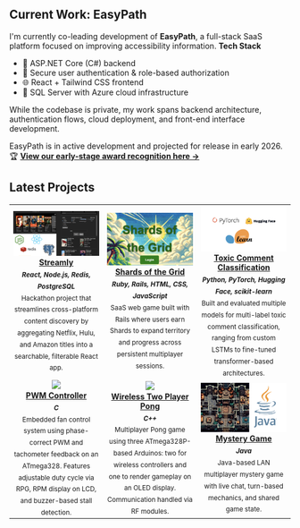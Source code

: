 ## Current Work: EasyPath
I'm currently co-leading development of **EasyPath**, a full-stack SaaS platform focused on improving accessibility information.
**Tech Stack** 
- 🔧 ASP.NET Core (C#) backend
- 🔐 Secure user authentication & role-based authorization
- 🌐 React + Tailwind CSS frontend
- 🧮 SQL Server with Azure cloud infrastructure

While the codebase is private, my work spans backend architecture, authentication flows, cloud deployment, and front-end interface development.

EasyPath is in active development and projected for release in early 2026.  
🏆 [**View our early-stage award recognition here →**](https://engineering.uiowa.edu/news-all/2024/11/iowa-engineers-win-39500-iowa-innovation-challenge)

## Latest Projects

<table>
<tr>
<td align="center" width="33.3%">
  <a href="https://github.com/EvinB/streamly">
    <img src="https://github.com/EvinB/EvinB/blob/main/Streamly.png" width="100%" />
    <br />
    <strong>Streamly</strong>
  </a>
  <br/>
  <sub><strong><i>React, Node.js, Redis, PostgreSQL</i></strong></sub><br/>
  <sub>Hackathon project that streamlines cross-platform content discovery by aggregating Netflix, Hulu, and Amazon titles into a searchable, filterable React app.</sub>
</td>
<td align="center" width="33.3%">
  <a href="https://github.com/EvinB/projectdirectory-selt_2024_team_008">
    <img src="https://github.com/EvinB/EvinB/blob/main/shardsOfTheGrid.png" width="100%" />
    <br />
    <strong>Shards of the Grid</strong>
  </a>
  <br/>
  <sub><strong><i>Ruby, Rails, HTML, CSS, JavaScript</i></strong></sub><br/>
  <sub>SaaS web game built with Rails where users earn Shards to expand territory and progress across persistent multiplayer sessions.</sub>
</td>
</td>
<td align="center" width="33.3%">
  <a href="https://github.com/EvinB/ToxicCommentClassification">
    <img src="https://github.com/EvinB/EvinB/blob/main/llmproj.png" width="100%" />
    <br />
    <strong>Toxic Comment Classification</strong>
  </a>
  <br/>
  <sub><strong><i>Python, PyTorch, Hugging Face, scikit-learn </i></strong></sub><br/>
  <sub>Built and evaluated multiple models for multi-label toxic comment classification, ranging from custom LSTMs to fine-tuned transformer-based architectures. </sub>
</td>
</tr>

<tr>
  <td align="center" width="33.3%">
    <a href="https://github.com/EvinB/FanController">
      <img src="https://github.com/EvinB/EvinB/blob/main/FanController.png" width="100%" />
      <br />
      <strong>PWM Controller</strong>
    </a>
    <br/>
    <sub><strong><i>C </i></strong></sub><br/>
    <sub>Embedded fan control system using phase-correct PWM and tachometer feedback on an ATmega328. Features adjustable duty cycle via RPG, RPM display on LCD, and buzzer-based stall detection.</sub>
  </td>
  
  <td align="center" width="33.3%">
  <a href="https://github.com/EvinB/WirelessPong">
    <img src="https://github.com/EvinB/EvinB/blob/main/wirelessPong.png" width="100%" />
    <br />
    <strong>Wireless Two Player Pong</strong>
  </a>
  <br/>
  <sub><strong><i> C++ </i></strong></sub><br/>
  <sub>Multiplayer Pong game using three ATmega328P-based Arduinos: two for wireless controllers and one to render gameplay on an OLED display. Communication handled via RF modules.</sub>
</td>

  <td align="center" width="33.3%">
  <a href="https://github.com/EvinB/Lan-Mystery-Game">
    <img src="https://github.com/EvinB/EvinB/blob/main/MysteryGame.png" width="100%" />
    <br />
    <strong> Mystery Game </strong>
  </a>
  <br/>
  <sub><strong><i> Java </i></strong></sub><br/>
  <sub>Java-based LAN multiplayer mystery game with live chat, turn-based mechanics, and shared game state.</sub>
</td>

</tr>
</table>

